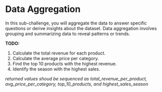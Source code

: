 # Data Aggregation
In this sub-challenge, you will aggregate the data to answer specific questions or derive insights about the dataset. Data aggregation involves grouping and summarizing data to reveal patterns or trends.

**TODO:**
1. Calculate the total revenue for each product.
2. Calculate the average price per category.
3. Find the top 10 products with the highest revenue.
4. Identify the season with the highest sales.


*returned values shoud be sequenced as total_revenue_per_product, avg_price_per_category, top_10_products, and highest_sales_season*
